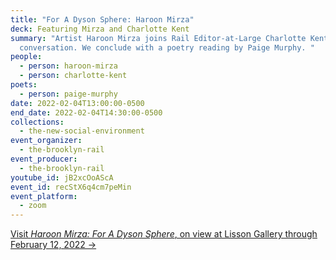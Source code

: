 ```yaml
---
title: "For A Dyson Sphere: Haroon Mirza"
deck: Featuring Mirza and Charlotte Kent
summary: "Artist Haroon Mirza joins Rail Editor-at-Large Charlotte Kent for a
  conversation. We conclude with a poetry reading by Paige Murphy. "
people:
  - person: haroon-mirza
  - person: charlotte-kent
poets:
  - person: paige-murphy
date: 2022-02-04T13:00:00-0500
end_date: 2022-02-04T14:30:00-0500
collections:
  - the-new-social-environment
event_organizer:
  - the-brooklyn-rail
event_producer:
  - the-brooklyn-rail
youtube_id: jB2xcOoAScA
event_id: recStX6q4cm7peMin
event_platform:
  - zoom
---
```

[Visit *Haroon Mirza: For A Dyson Sphere*, on view at Lisson Gallery through February 12, 2022 →](https://www.lissongallery.com/exhibitions/haroon-mirza-a-dyson-sphere)

[](https://www.lissongallery.com/exhibitions/haroon-mirza-a-dyson-sphere)